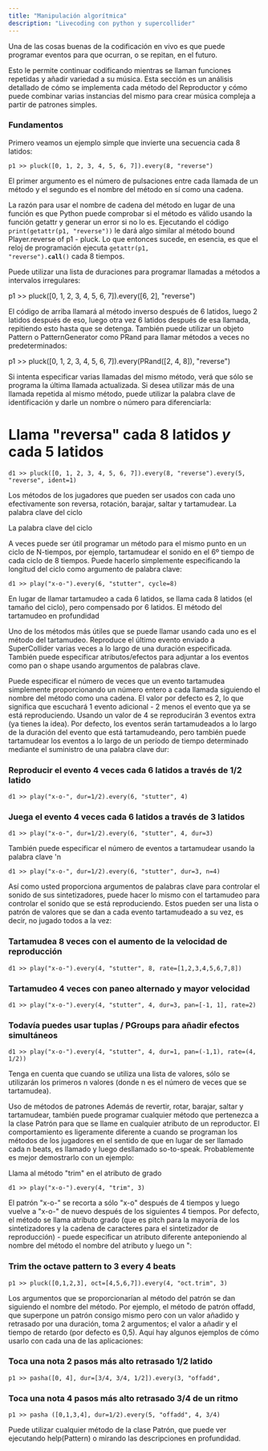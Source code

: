 ```yaml
---
title: "Manipulación algorítmica"
description: "Livecoding con python y supercollider"
---
```



Una de las cosas buenas de la codificación en vivo es que puede programar eventos para que ocurran, o se repitan, en el futuro. 

Esto le permite continuar codificando mientras se llaman funciones repetidas y añadir variedad a su música. Esta sección es un análisis detallado de cómo se implementa cada método del Reproductor y cómo puede combinar varias instancias del mismo para crear música compleja a partir de patrones simples.

### Fundamentos

Primero veamos un ejemplo simple que invierte una secuencia cada 8 latidos:

~~~
p1 >> pluck([0, 1, 2, 3, 4, 5, 6, 7]).every(8, "reverse")
~~~

El primer argumento es el número de pulsaciones entre cada llamada de un método y el segundo es el nombre del método en sí como una cadena. 

La razón para usar el nombre de cadena del método en lugar de una función es que Python puede comprobar si el método es válido usando la función getattr y generar un error si no lo es. Ejecutando el código <code>print(getattr(p1, "reverse"))</code> le dará algo similar al método bound Player.reverse of p1 - pluck. Lo que entonces sucede, en esencia, es que el reloj de programación ejecuta <code>getattr(p1, "reverse").__call__()</code> cada 8 tiempos.

Puede utilizar una lista de duraciones para programar llamadas a métodos a intervalos irregulares:

p1 >> pluck([0, 1, 2, 3, 4, 5, 6, 7]).every([6, 2], "reverse")

El código de arriba llamará al método inverso después de 6 latidos, luego 2 latidos después de eso, luego otra vez 6 latidos después de esa llamada, repitiendo esto hasta que se detenga. También puede utilizar un objeto Pattern o PatternGenerator como PRand para llamar métodos a veces no predeterminados:

p1 >> pluck([0, 1, 2, 3, 4, 5, 6, 7]).every(PRand([2, 4, 8]), "reverse")

Si intenta especificar varias llamadas del mismo método, verá que sólo se programa la última llamada actualizada. Si desea utilizar más de una llamada repetida al mismo método, puede utilizar la palabra clave de identificación y darle un nombre o número para diferenciarla:

# Llama "reversa" cada 8 latidos *y* cada 5 latidos
~~~
d1 >> pluck([0, 1, 2, 3, 4, 5, 6, 7]).every(8, "reverse").every(5, "reverse", ident=1)
~~~

Los métodos de los jugadores que pueden ser usados con cada uno efectivamente son reversa, rotación, barajar, saltar y tartamudear. La palabra clave del ciclo

La palabra clave del ciclo

A veces puede ser útil programar un método para el mismo punto en un ciclo de N-tiempos, por ejemplo, tartamudear el sonido en el 6º tiempo de cada ciclo de 8 tiempos. Puede hacerlo simplemente especificando la longitud del ciclo como argumento de palabra clave:

~~~
d1 >> play("x-o-").every(6, "stutter", cycle=8)
~~~

En lugar de llamar tartamudeo a cada 6 latidos, se llama cada 8 latidos (el tamaño del ciclo), pero compensado por 6 latidos. El método del tartamudeo en profundidad

Uno de los métodos más útiles que se puede llamar usando cada uno es el método del tartamudeo. Reproduce el último evento enviado a SuperCollider varias veces a lo largo de una duración especificada. También puede especificar atributos/efectos para adjuntar a los eventos como pan o shape usando argumentos de palabras clave.

Puede especificar el número de veces que un evento tartamudea simplemente proporcionando un número entero a cada llamada siguiendo el nombre del método como una cadena. El valor por defecto es 2, lo que significa que escuchará 1 evento adicional - 2 menos el evento que ya se está reproduciendo. Usando un valor de 4 se reproducirán 3 eventos extra (ya tienes la idea). Por defecto, los eventos serán tartamudeados a lo largo de la duración del evento que está tartamudeando, pero también puede tartamudear los eventos a lo largo de un período de tiempo determinado mediante el suministro de una palabra clave dur:

### Reproducir el evento 4 veces cada 6 latidos a través de 1/2 latido

~~~
d1 >> play("x-o-", dur=1/2).every(6, "stutter", 4)
~~~

### Juega el evento 4 veces cada 6 latidos a través de 3 latidos

~~~
d1 >> play("x-o-", dur=1/2).every(6, "stutter", 4, dur=3)
~~~

También puede especificar el número de eventos a tartamudear usando la palabra clave 'n

~~~
d1 >> play("x-o-", dur=1/2).every(6, "stutter", dur=3, n=4)
~~~

Así como usted proporciona argumentos de palabras clave para controlar el sonido de sus sintetizadores, puede hacer lo mismo con el tartamudeo para controlar el sonido que se está reproduciendo. Estos pueden ser una lista o patrón de valores que se dan a cada evento tartamudeado a su vez, es decir, no jugado todos a la vez:

### Tartamudea 8 veces con el aumento de la velocidad de reproducción

~~~
d1 >> play("x-o-").every(4, "stutter", 8, rate=[1,2,3,4,5,6,7,8])
~~~

### Tartamudeo 4 veces con paneo alternado y mayor velocidad

~~~
d1 >> play("x-o-").every(4, "stutter", 4, dur=3, pan=[-1, 1], rate=2)
~~~

### Todavía puedes usar tuplas / PGroups para añadir efectos simultáneos

~~~
d1 >> play("x-o-").every(4, "stutter", 4, dur=1, pan=(-1,1), rate=(4, 1/2))
~~~

Tenga en cuenta que cuando se utiliza una lista de valores, sólo se utilizarán los primeros n valores (donde n es el número de veces que se tartamudea).

Uso de métodos de patrones
Además de revertir, rotar, barajar, saltar y tartamudear, también puede programar cualquier método que pertenezca a la clase Patrón para que se llame en cualquier atributo de un reproductor. El comportamiento es ligeramente diferente a cuando se programan los métodos de los jugadores en el sentido de que en lugar de ser llamado cada n beats, es llamado y luego desllamado so-to-speak. Probablemente es mejor demostrarlo con un ejemplo:

Llama al método "trim" en el atributo de grado

~~~
d1 >> play("x-o-").every(4, "trim", 3)
~~~

El patrón "x-o-" se recorta a sólo "x-o" después de 4 tiempos y luego vuelve a "x-o-" de nuevo después de los siguientes 4 tiempos. Por defecto, el método se llama atributo grado (que es pitch para la mayoría de los sintetizadores y la cadena de caracteres para el sintetizador de reproducción) - puede especificar un atributo diferente anteponiendo al nombre del método el nombre del atributo y luego un ":

### Trim the octave pattern to 3 every 4 beats

~~~
p1 >> pluck([0,1,2,3], oct=[4,5,6,7]).every(4, "oct.trim", 3)
~~~

Los argumentos que se proporcionarían al método del patrón se dan siguiendo el nombre del método. Por ejemplo, el método de patrón offadd, que superpone un patrón consigo mismo pero con un valor añadido y retrasado por una duración, toma 2 argumentos; el valor a añadir y el tiempo de retardo (por defecto es 0,5). Aquí hay algunos ejemplos de cómo usarlo con cada una de las aplicaciones:

### Toca una nota 2 pasos más alto retrasado 1/2 latido

~~~
p1 >> pasha([0, 4], dur=[3/4, 3/4, 1/2]).every(3, "offadd",
~~~

### Toca una nota 4 pasos más alto retrasado 3/4 de un ritmo

~~~
p1 >> pasha ([0,1,3,4], dur=1/2).every(5, "offadd", 4, 3/4)
~~~

Puede utilizar cualquier método de la clase Patrón, que puede ver ejecutando help(Pattern) o mirando las descripciones en profundidad.